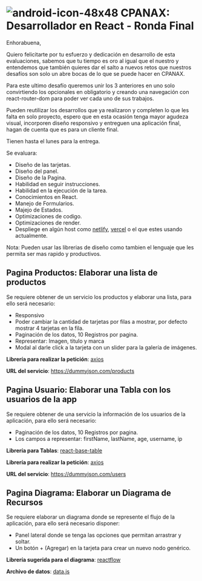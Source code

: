 # ![android-icon-48x48](https://user-images.githubusercontent.com/6616670/203347014-4b5f6081-4bff-4ffc-bbd0-e18f4f5559bc.png) CPANAX: Desarrollador en React - Ronda Final

Enhorabuena, 

Quiero felicitarte por tu esfuerzo y dedicación en desarrollo de esta evaluaciones, sabemos que tu tiempo es oro al igual que el nuestro y entendemos que también quieres dar el salto a nuevos retos que nuestros desafíos son solo un abre bocas de lo que se puede hacer en CPANAX. 

Para este ultimo desafío queremos unir los 3 anteriores en uno solo convirtiendo los opcionales en obligatorio y creando una navegación con react-router-dom para poder ver cada uno de sus trabajos.

Pueden reutilizar los desarrollos que ya realizaron y completen lo que les falta en solo proyecto, espero que en esta ocasión tenga mayor agudeza visual, incorporen diseño responsivo y entreguen una aplicación final, hagan de cuenta que es para un cliente final.

Tienen hasta el lunes para la entrega.

Se evaluara: 
 - Diseño de las tarjetas.
 - Diseño del panel.
 - Diseño de la Pagina.
 - Habilidad en seguir instrucciones.
 - Habilidad en la ejecución de la tarea.
 - Conocimientos en React.
 - Manejo de Formularios.
 - Majejo de Estados.
 - Optimizaciones de codigo.
 - Optimizaciones de render.
 - Despliege en algún host como [netlify](https://www.netlify.com/), [vercel](https://vercel.com/) o el que estes usando actualmente.

Nota: Pueden usar las librerias de diseño como tambien el lenguaje que les permita ser mas rapido y productivos.

## Pagina Productos: Elaborar una lista de productos

Se requiere obtener de un servicio los productos y elaborar una lista, para ello será necesario:

 - Responsivo 
 - Poder cambiar la cantidad de tarjetas por filas a mostrar, por defecto mostrar 4 tarjetas en la fila.
 - Paginación de los datos, 10 Registros por pagina.
 - Representar: Imagen, titulo y marca
 - Modal al darle click a la tarjeta con un slider para la galería de imágenes.


**Librería para realizar la petición**: [axios](https://www.npmjs.com/package/axios)

**URL del servicio**: https://dummyjson.com/products

## Pagina Usuario:  Elaborar una Tabla con los usuarios de la app

Se requiere obtener de una servicio la información de los usuarios de la aplicación, para ello será necesario:

 - Paginación de los datos, 10 Registros por pagina.
 - Los campos a representar: firstName, lastName, age, username, ip


**Librería para Tablas**: [react-base-table](https://www.npmjs.com/package/react-base-table)

**Librería para realizar la petición**: [axios](https://www.npmjs.com/package/axios)

**URL del servicio**: https://dummyjson.com/users

## Pagina Diagrama: Elaborar un Diagrama de Recursos

Se requiere elaborar un diagrama donde se represente el flujo de la aplicación, para ello será necesario disponer:

 - Panel lateral donde se tenga las opciones que permitan arrastrar y soltar.
 - Un botón + (Agregar) en la tarjeta para crear un nuevo nodo genérico.

**Librería sugerida para el diagrama**: [reactflow](https://www.npmjs.com/package/reactflow)

**Archivo de datos**: [data.js](https://github.com/ajimenezg/cpanax-desafio/blob/main/diagrama/data.js)
